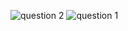 ![question 2](https://github.com/user-attachments/assets/74aa5a42-0a56-449b-ba2f-4d0083a00503)
![question 1](https://github.com/user-attachments/assets/9b8d3506-76bd-492e-8062-bd0f6add5961)
